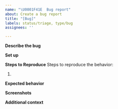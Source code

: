 ```yaml
---
name: "\U0001F41E  Bug report"
about: Create a bug report
title: "[Bug]"
labels: status/triage, type/bug
assignees: ''

---
```


**Describe the bug**
<!--(A clear and concise description of what the bug is.)-->


**Set up**
<!--
(How do you run the app? 
Which version of the app are you running? Provide either docker image version or check commit hash at the top left corner. We won't be able to help you without this information.)
-->


**Steps to Reproduce**
Steps to reproduce the behavior:

1. 

**Expected behavior**
<!--
(A clear and concise description of what you expected to happen)
-->

**Screenshots**
<!--
(If applicable, add screenshots to help explain your problem)
-->


**Additional context**
<!--
(Add any other context about the problem here)
-->
